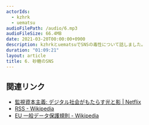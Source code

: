 ```yaml
---
actorIds:
  - kzhrk
  - uematsu
audioFilePath: /audio/6.mp3
audioFileSize: 66.4MB
date: 2021-03-20T00:00:00+0900
description: kzhrkとuematsuでSNSの毒性について話しました。
duration: "01:09:21"
layout: article
title: 6. 砂糖のSNS
---
```


## 関連リンク

- [監視資本主義: デジタル社会がもたらす光と影 \| Netflix](https://www.netflix.com/watch/81254224)
- [RSS - Wikipedia](https://ja.wikipedia.org/wiki/RSS#:~:text=RSS%EF%BC%88%E3%83%90%E3%83%BC%E3%82%B8%E3%83%A7%E3%83%B3%E3%81%AB%E3%82%88%E3%81%A3%E3%81%A6Rich%20Site,%E3%83%95%E3%82%A9%E3%83%BC%E3%83%9E%E3%83%83%E3%83%88%E3%81%AE%E7%B7%8F%E7%A7%B0%E3%81%A7%E3%81%82%E3%82%8B%E3%80%82)
- [EU 一般データ保護規則 - Wikipedia](https://ja.wikipedia.org/wiki/EU%E4%B8%80%E8%88%AC%E3%83%87%E3%83%BC%E3%82%BF%E4%BF%9D%E8%AD%B7%E8%A6%8F%E5%89%87)
